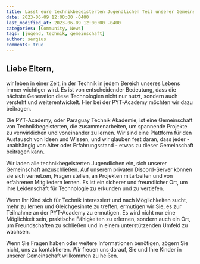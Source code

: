 ```yaml
---
title: Lasst eure technikbegeisterten Jugendlichen Teil unserer Gemeinschaft werden!
date: 2023-06-09 12:00:00 -0400
last_modified_at: 2023-06-09 12:00:00 -0400
categories: [Community, News]
tags: [jugend, technik, gemeinschaft]
author: sergius
comments: true
---
```


## Liebe Eltern,

wir leben in einer Zeit, in der Technik in jedem Bereich unseres Lebens immer wichtiger wird. Es ist von entscheidender Bedeutung, dass die nächste Generation diese Technologien nicht nur nutzt, sondern auch versteht und weiterentwickelt. Hier bei der PYT-Academy möchten wir dazu beitragen.

Die PYT-Academy, oder Paraguay Technik Akademie, ist eine Gemeinschaft von Technikbegeisterten, die zusammenarbeiten, um spannende Projekte zu verwirklichen und voneinander zu lernen. Wir sind eine Plattform für den Austausch von Ideen und Wissen, und wir glauben fest daran, dass jeder - unabhängig von Alter oder Erfahrungsstand - etwas zu dieser Gemeinschaft beitragen kann.

Wir laden alle technikbegeisterten Jugendlichen ein, sich unserer Gemeinschaft anzuschließen. Auf unserem privaten Discord-Server können sie sich vernetzen, Fragen stellen, an Projekten mitarbeiten und von erfahrenen Mitgliedern lernen. Es ist ein sicherer und freundlicher Ort, um ihre Leidenschaft für Technologie zu erkunden und zu vertiefen.

Wenn Ihr Kind sich für Technik interessiert und nach Möglichkeiten sucht, mehr zu lernen und Gleichgesinnte zu treffen, ermutigen wir Sie, es zur Teilnahme an der PYT-Academy zu ermutigen. Es wird nicht nur eine Möglichkeit sein, praktische Fähigkeiten zu erlernen, sondern auch ein Ort, um Freundschaften zu schließen und in einem unterstützenden Umfeld zu wachsen.

Wenn Sie Fragen haben oder weitere Informationen benötigen, zögern Sie nicht, uns zu kontaktieren. Wir freuen uns darauf, Sie und Ihre Kinder in unserer Gemeinschaft willkommen zu heißen.
